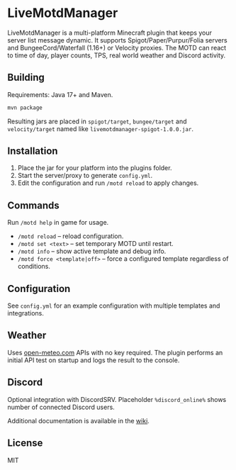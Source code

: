 # LiveMotdManager

LiveMotdManager is a multi-platform Minecraft plugin that keeps your server list message dynamic.
It supports Spigot/Paper/Purpur/Folia servers and BungeeCord/Waterfall (1.16+) or Velocity proxies.
The MOTD can react to time of day, player counts, TPS, real world weather and Discord activity.

## Building

Requirements: Java 17+ and Maven.

```bash
mvn package
```

Resulting jars are placed in `spigot/target`, `bungee/target` and `velocity/target` named like
`livemotdmanager-spigot-1.0.0.jar`.

## Installation

1. Place the jar for your platform into the plugins folder.
2. Start the server/proxy to generate `config.yml`.
3. Edit the configuration and run `/motd reload` to apply changes.

## Commands

Run `/motd help` in game for usage.

- `/motd reload` – reload configuration.
- `/motd set <text>` – set temporary MOTD until restart.
- `/motd info` – show active template and debug info.
- `/motd force <template|off>` – force a configured template regardless of conditions.

## Configuration

See `config.yml` for an example configuration with multiple templates and integrations.

## Weather

Uses [open-meteo.com](https://open-meteo.com/) APIs with no key required. The plugin performs an
initial API test on startup and logs the result to the console.

## Discord

Optional integration with DiscordSRV. Placeholder `%discord_online%` shows number of connected
Discord users.

Additional documentation is available in the [wiki](wiki/Home.md).

## License

MIT
